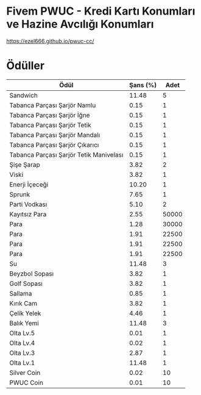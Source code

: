 # Fivem PWUC - Kredi Kartı Konumları ve Hazine Avcılığı Konumları

https://ezel666.github.io/pwuc-cc/

# Ödüller

| Ödül                                    | Şans (%) | Adet  |
| --------------------------------------- | -------- | ----- |
| Sandwich                                | 11.48    | 5     |
| Tabanca Parçası Şarjör Namlu            | 0.15     | 1     |
| Tabanca Parçası Şarjör İğne             | 0.15     | 1     |
| Tabanca Parçası Şarjör Tetik            | 0.15     | 1     |
| Tabanca Parçası Şarjör Mandalı          | 0.15     | 1     |
| Tabanca Parçası Şarjör Çıkarıcı         | 0.15     | 1     |
| Tabanca Parçası Şarjör Tetik Manivelası | 0.15     | 1     |
| Şişe Şarap                              | 3.82     | 2     |
| Viski                                   | 3.82     | 1     |
| Enerji İçeceği                          | 10.20    | 1     |
| Sprunk                                  | 7.65     | 1     |
| Parti Vodkası                           | 5.10     | 2     |
| Kayıtsız Para                           | 2.55     | 50000 |
| Para                                    | 1.28     | 30000 |
| Para                                    | 1.91     | 22500 |
| Para                                    | 1.91     | 22500 |
| Para                                    | 1.91     | 22500 |
| Su                                      | 11.48    | 3     |
| Beyzbol Sopası                          | 3.82     | 1     |
| Golf Sopası                             | 3.82     | 1     |
| Sallama                                 | 0.85     | 1     |
| Kırık Cam                               | 3.82     | 1     |
| Çelik Yelek                             | 4.46     | 1     |
| Balık Yemi                              | 11.48    | 3     |
| Olta Lv.5                               | 0.01     | 1     |
| Olta Lv.4                               | 0.02     | 1     |
| Olta Lv.3                               | 2.87     | 1     |
| Olta Lv.1                               | 11.48    | 1     |
| Silver Coin                             | 0.02     | 10    |
| PWUC Coin                               | 0.01     | 10    |

